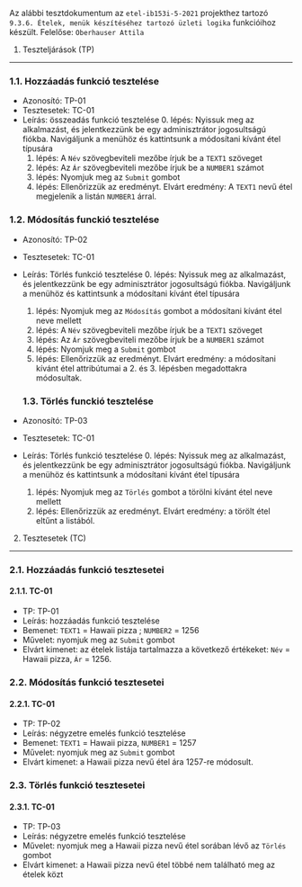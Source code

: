 Az alábbi tesztdokumentum az `etel-ib153i-5-2021` projekthez tartozó
`9.3.6. Ételek, menük készítéséhez tartozó üzleti logika` funkcióihoz
készült. Felelőse: `Oberhauser Attila`

1. Teszteljárások (TP)
----------------------

### 1.1. Hozzáadás funkció tesztelése

-   Azonosító: TP-01
-   Tesztesetek: TC-01
-   Leírás: összeadás funkció tesztelése
    0.  lépés: Nyissuk meg az alkalmazást, és jelentkezzünk be egy
        adminisztrátor jogosultságú fiókba. Navigáljunk a menühöz és
        kattintsunk a módosítani kívánt étel típusára
    1.  lépés: A `Név` szövegbeviteli mezőbe írjuk be a `TEXT1` szöveget
    2.  lépés: Az `Ár` szövegbeviteli mezőbe írjuk be a `NUMBER1` számot
    3.  lépés: Nyomjuk meg az `Submit` gombot
    4.  lépés: Ellenőrizzük az eredményt. Elvárt eredmény: A `TEXT1`
        nevű étel megjelenik a listán `NUMBER1` árral.

### 1.2. Módosítás funckió tesztelése

-   Azonosító: TP-02
-   Tesztesetek: TC-01
-   Leírás: Törlés funkció tesztelése
    0.  lépés: Nyissuk meg az alkalmazást, és jelentkezzünk be egy
        adminisztrátor jogosultságú fiókba. Navigáljunk a menühöz és
        kattintsunk a módosítani kívánt étel típusára
    1.  lépés: Nyomjuk meg az `Módosítás` gombot a módosítani kívánt
        étel neve mellett
    2.  lépés: A `Név` szövegbeviteli mezőbe írjuk be a `TEXT1` szöveget
    3.  lépés: Az `Ár` szövegbeviteli mezőbe írjuk be a `NUMBER1` számot
    4.  lépés: Nyomjuk meg a `Submit` gombot
    5.  lépés: Ellenőrizzük az eredményt. Elvárt eredmény: a módosítani
        kívánt étel attribútumai a 2. és 3. lépésben megadottakra
        módosultak.

    ### 1.3. Törlés funckió tesztelése

-   Azonosító: TP-03
-   Tesztesetek: TC-01
-   Leírás: Törlés funkció tesztelése
    0.  lépés: Nyissuk meg az alkalmazást, és jelentkezzünk be egy
        adminisztrátor jogosultságú fiókba. Navigáljunk a menühöz és
        kattintsunk a módosítani kívánt étel típusára
    1.  lépés: Nyomjuk meg az `Törlés` gombot a törölni kívánt étel neve
        mellett
    2.  lépés: Ellenőrizzük az eredményt. Elvárt eredmény: a törölt étel
        eltűnt a listából.

2. Tesztesetek (TC)
-------------------

### 2.1. Hozzáadás funkció tesztesetei

#### 2.1.1. TC-01

-   TP: TP-01
-   Leírás: hozzáadás funkció tesztelése
-   Bemenet: `TEXT1` = Hawaii pizza ; `NUMBER2` = 1256
-   Művelet: nyomjuk meg az `Submit` gombot
-   Elvárt kimenet: az ételek listája tartalmazza a következő értékeket:
    `Név` = Hawaii pizza, `Ár` = 1256.

### 2.2. Módosítás funkció tesztesetei

#### 2.2.1. TC-01

-   TP: TP-02
-   Leírás: négyzetre emelés funkció tesztelése
-   Bemenet: `TEXT1` = Hawaii pizza, `NUMBER1` = 1257
-   Művelet: nyomjuk meg az `Submit` gombot
-   Elvárt kimenet: a Hawaii pizza nevű étel ára 1257-re módosult.

### 2.3. Törlés funkció tesztesetei

#### 2.3.1. TC-01

-   TP: TP-03
-   Leírás: négyzetre emelés funkció tesztelése
-   Művelet: nyomjuk meg a Hawaii pizza nevű étel sorában lévő az
    `Törlés` gombot
-   Elvárt kimenet: a Hawaii pizza nevű étel többé nem található meg az
    ételek közt

